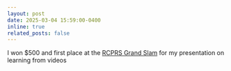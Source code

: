 ```yaml
---
layout: post
date: 2025-03-04 15:59:00-0400
inline: true
related_posts: false
---
```


I won $500 and first place at the <a href="https://www.instagram.com/p/DHLwEt_OcJD/?img_index=9">RCPRS Grand Slam</a> for my presentation on learning from videos
